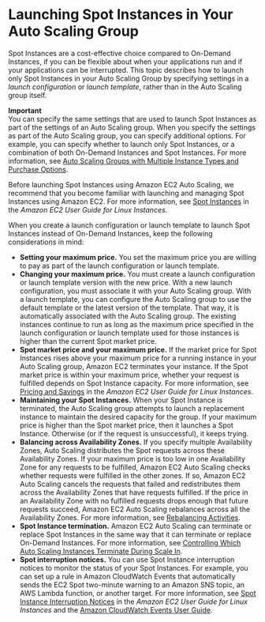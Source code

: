 # Launching Spot Instances in Your Auto Scaling Group<a name="asg-launch-spot-instances"></a>

Spot Instances are a cost\-effective choice compared to On\-Demand Instances, if you can be flexible about when your applications run and if your applications can be interrupted\. This topic describes how to launch only Spot Instances in your Auto Scaling Group by specifying settings in a *launch configuration* or *launch template*, rather than in the Auto Scaling group itself\.

**Important**  
You can specify the same settings that are used to launch Spot Instances as part of the settings of an Auto Scaling group\. When you specify the settings as part of the Auto Scaling group, you can specify additional options\. For example, you can specify whether to launch only Spot Instances, or a combination of both On\-Demand Instances and Spot Instances\. For more information, see [Auto Scaling Groups with Multiple Instance Types and Purchase Options](asg-purchase-options.md)\. 

Before launching Spot Instances using Amazon EC2 Auto Scaling, we recommend that you become familiar with launching and managing Spot Instances using Amazon EC2\. For more information, see [Spot Instances](https://docs.aws.amazon.com/AWSEC2/latest/UserGuide/using-spot-instances.html) in the *Amazon EC2 User Guide for Linux Instances*\.

When you create a launch configuration or launch template to launch Spot Instances instead of On\-Demand Instances, keep the following considerations in mind:
+ **Setting your maximum price\.** You set the maximum price you are willing to pay as part of the launch configuration or launch template\. 
+ **Changing your maximum price\.** You must create a launch configuration or launch template version with the new price\. With a new launch configuration, you must associate it with your Auto Scaling group\. With a launch template, you can configure the Auto Scaling group to use the default template or the latest version of the template\. That way, it is automatically associated with the Auto Scaling group\. The existing instances continue to run as long as the maximum price specified in the launch configuration or launch template used for those instances is higher than the current Spot market price\.
+ **Spot market price and your maximum price\.** If the market price for Spot Instances rises above your maximum price for a running instance in your Auto Scaling group, Amazon EC2 terminates your instance\. If the Spot market price is within your maximum price, whether your request is fulfilled depends on Spot Instance capacity\. For more information, see [Pricing and Savings](https://docs.aws.amazon.com/AWSEC2/latest/UserGuide/using-spot-instances.html#spot-pricing) in the *Amazon EC2 User Guide for Linux Instances*\.
+ **Maintaining your Spot Instances\.** When your Spot Instance is terminated, the Auto Scaling group attempts to launch a replacement instance to maintain the desired capacity for the group\. If your maximum price is higher than the Spot market price, then it launches a Spot Instance\. Otherwise \(or if the request is unsuccessful\), it keeps trying\. 
+ **Balancing across Availability Zones\.** If you specify multiple Availability Zones, Auto Scaling distributes the Spot requests across these Availability Zones\. If your maximum price is too low in one Availability Zone for any requests to be fulfilled, Amazon EC2 Auto Scaling checks whether requests were fulfilled in the other zones\. If so, Amazon EC2 Auto Scaling cancels the requests that failed and redistributes them across the Availability Zones that have requests fulfilled\. If the price in an Availability Zone with no fulfilled requests drops enough that future requests succeed, Amazon EC2 Auto Scaling rebalances across all the Availability Zones\. For more information, see [Rebalancing Activities](auto-scaling-benefits.md#AutoScalingBehavior.InstanceUsage)\.
+ **Spot Instance termination\.** Amazon EC2 Auto Scaling can terminate or replace Spot Instances in the same way that it can terminate or replace On\-Demand Instances\. For more information, see [Controlling Which Auto Scaling Instances Terminate During Scale In](as-instance-termination.md)\.
+ **Spot interruption notices\.** You can use Spot Instance interruption notices to monitor the status of your Spot Instances\. For example, you can set up a rule in Amazon CloudWatch Events that automatically sends the EC2 Spot two\-minute warning to an Amazon SNS topic, an AWS Lambda function, or another target\. For more information, see [Spot Instance Interruption Notices](https://docs.aws.amazon.com/AWSEC2/latest/UserGuide/spot-interruptions.html#spot-instance-termination-notices) in the *Amazon EC2 User Guide for Linux Instances* and the [Amazon CloudWatch Events User Guide](https://docs.aws.amazon.com/AmazonCloudWatch/latest/events/)\.